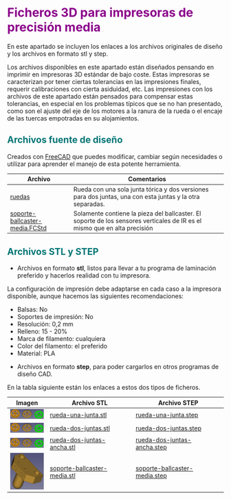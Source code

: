 # <FONT COLOR=#8B008B>Ficheros 3D para impresoras de precisión media</font>
En este apartado se incluyen los enlaces a los archivos originales de diseño y los archivos en formato stl y step.

Los archivos disponibles en este apartado están diseñados pensando en imprimir en impresoras 3D estándar de bajo coste. Estas impresoras se caracterizan por tener ciertas tolerancias en las impresiones finales, requerir calibraciones con cierta asiduidad, etc. Las impresiones con los archivos de este apartado están pensados para compensar estas tolerancias, en especial en los problemas típicos que se no han presentado, como son el ajuste del eje de los motores a la ranura de la rueda o el encaje de las tuercas empotradas en su alojamientos.

## <FONT COLOR=#007575>**Archivos fuente de diseño**</font>
Creados con [FreeCAD](https://www.freecadweb.org/) que puedes modificar, cambiar según necesidades o utilizar para aprender el manejo de esta potente herramienta.

<center>

| Archivo | Comentarios |
|---|---|
| [ruedas](../img/3D-media-precision/src/ruedas-hueco-eje-mayor.FCStd) | Rueda con una sola junta tórica y dos versiones para dos juntas, una con esta juntas y la otra separadas. |
| [soporte-ballcaster-media.FCStd](../img/3D/src/soporte-sensores-IR-ballcaster.FCStd) | Solamente contiene la pieza del ballcaster. El soporte de los sensores verticales de IR es el mismo que en alta precisión |

</center>

## <FONT COLOR=#007575>**Archivos STL y STEP**</font>
* Archivos en formato **stl**, listos para llevar a tu programa de laminación preferido y hacerlos realidad con tu impresora.

La configuración de impresión debe adaptarse en cada caso a la impresora disponible, aunque hacemos las siguientes recomendaciones:

- Balsas: No
- Soportes de impresión: No
- Resolución: 0,2 mm
- Relleno: 15 - 20%
- Marca de filamento: cualquiera
- Color del filamento: el preferido
- Material: PLA

* Archivos en formato **step**, para poder cargarlos en otros programas de diseño CAD.

En la tabla siguiente están los enlaces a estos dos tipos de ficheros.

<center>

| Imagen | Archivo STL | Archivo STEP |
|:-:|---|---|
| ![Rueda una junta](../img/3D/imagenes/capturas/miniaturas/07a-ruedas.png) | [rueda-una-junta.stl](../img/3D-media-precision/stl/rueda-una-junta-eje-motor-mayor.stl) | [rueda-una-junta.step](../img/3D-media-precision/step/rueda-una-junta-eje-motor-mayor.step) |
| ![Rueda dos juntas](../img/3D/imagenes/capturas/miniaturas/07a-ruedas.png) | [rueda-dos-juntas.stl](../img/3D-media-precision/stl/rueda-dos-juntas-eje-motor-mayor.stl) | [rueda-dos-juntas.step](../img/3D-media-precision/step/rueda-dos-juntas-eje-motor-mayor.step) |
| ![Rueda dos juntas ancha](../img/3D/imagenes/capturas/miniaturas/07a-ruedas.png) | [rueda-dos-juntas-ancha.stl](../img/3D-media-precision/stl/rueda-dos-juntas-ancha-eje-motor-mayor.stl) | [rueda-dos-juntas-ancha.step](../img/3D-media-precision/step/rueda-dos-juntas-ancha-eje-motor-mayor.step) |
| ![Ballcaster precisión media](../img/3D/imagenes/capturas/miniaturas/06a-ballcaster.png) | [soporte-ballcaster-media.stl](../img/3D-media-precision/stl/soporte-ballcaster-media.stl) | [soporte-ballcaster-media.step](../img/3D-media-precision/step/soporte-ballcaster-media.step) |
</center>
